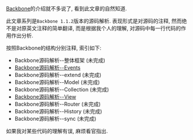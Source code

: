 [Backbone](http://backbonejs.org/)的介绍就不多说了, 看到此文章的自然知道.  

此文章系列是`Backbone 1.1.2`版本的源码解析. 表现形式是对源码的注释, 然而绝不是对原英文注释的简单翻译, 而是根据我个人的理解, 对源码中每一行代码的作用作出分析.  

按照Backbone的结构分别注释, 索引如下:  

- Backbone源码解析--整体框架 (未完成)
- [Backbone源码解析--Events](/#backbone-events.html)
- Backbone源码解析--extend (未完成)
- Backbone源码解析--Model (未完成)
- Backbone源码解析--Collection (未完成)
- [Backbone源码解析--View](/#backbone-view.html)
- Backbone源码解析--Router (未完成)
- Backbone源码解析--History (未完成)
- Backbone源码解析--sync (未完成)

如果我对某些代码的理解有误, 麻烦看官指出.